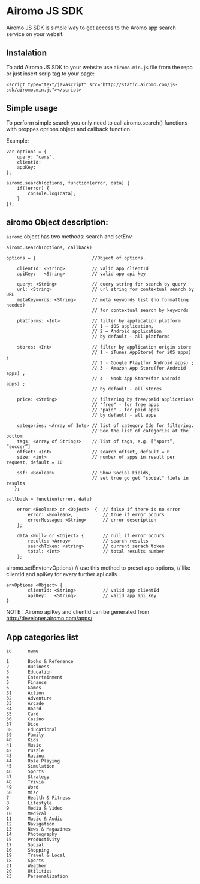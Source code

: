 Airomo JS SDK
=============

Airomo JS SDK is simple way to get access to the Aromo app search service on your websit.


## Instalation

To add Airomo JS SDK to your website use `airomo.min.js` file from the repo or just insert scrip tag to your page: 

`<script type="text/javascript" src="http://static.airomo.com/js-sdk/airomo.min.js"></script>`


## Simple usage

To perform simple search you only need to call airomo.search() functions with proppes options object and callback function.

Example: 

    var options = {
        query: "cars",
        clientId:
        appKey: 
    };
    
    airomo.search(options, function(error, data) {
        if(!error) {
            console.log(data);
        }
    });


## airomo Object description: 


`airomo` object has two methods: search and setEnv

`airomo.search(options, callback)` 
       
    options = {                     //Object of options.
                
        clientId: <String>          // valid app clientId
        apiKey:   <String>          // valid app api key
        
        query: <String>             // query string for search by query
        url: <String>               // url string for contextual search by URL
        metaKeywords: <String>      // meta keywords list (no formatting needed) 
                                    // for contextual search by keywords
        
        platforms: <Int>            // filter by application platform 
                                    // 1 – iOS application, 
                                    // 2 – Android application 
                                    // by default – all platforms

        stores: <Int>               // filter by application origin store
                                    // 1 - iTunes AppStore( for iOS apps) ;
                                    // 2 - Google Play(for Android apps) ;
                                    // 3 - Amazon App Store(for Android apps) ;
                                    // 4 - Nook App Store(for Android apps) ;
                                    // by default - all stores

        price: <String>             // filtering by free/paid applications
                                    // "free" - for free apps
                                    // "paid" - for paid apps
                                    // by default - all apps

        categories: <Array of Ints> // list of category Ids for filtering. 
                                    // See the list of categories at the bottom
        tags: <Array of Strings>    // list of tags, e.g. [“sport”, “soccer”]
        offset: <Int>               // search offset, default = 0
        size: <int>                 // number of apps in result per request, default = 10

        ssf: <Boolean>              // Show Social Fields,
                                    // set true go get "social" fiels in results
       };

    callback = function(error, data)
        
        error <Boolean> or <Object>  {  // false if there is no error
            error: <Boolean>,           // true if error occurs
            errorMessage: <String>      // error description
        };

        data <Null> or <Object> {       // null if error occurs
            results: <Array>            // search results
            searchToken: <string>       // current serach token
            total: <Int>                // total results number
        };

airomo.setEnv(envOptions)               // use this method to preset app options, 
                                        // like clientId and apiKey for every further api calls

    envOptions <Object> {
            clientId: <String>          // valid app clientId
            apiKey:   <String>          // valid app api key
    }



NOTE :  Airomo apiKey and clientId can be generated from http://developer.airomo.com/apps/



## App categories list


    id      name
    
    1       Books & Reference
    2       Business
    3       Education
    4       Entertainment
    5       Finance
    6       Games
    31      Action
    32      Adventure
    33      Arcade
    34      Board
    35      Card
    36      Casino
    37      Dice
    38      Educational
    39      Family
    40      Kids
    41      Music
    42      Puzzle
    43      Racing
    44      Role Playing
    45      Simulation
    46      Sports
    47      Strategy
    48      Trivia
    49      Word
    50      Misc
    7       Health & Fitness
    8       Lifestyle
    9       Media & Video
    10      Medical
    11      Music & Audio
    12      Navigation
    13      News & Magazines
    14      Photography
    15      Productivity
    17      Social
    16      Shopping
    19      Travel & Local
    18      Sports
    21      Weather
    20      Utilities
    23      Personalization



